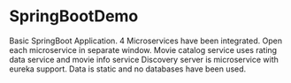 # SpringBootDemo
Basic SpringBoot Application.
4 Microservices have been integrated.
Open each microservice in separate window.
Movie catalog service uses rating data service and movie info service
Discovery server is microservice with eureka support.
Data is static and no databases have been used.
